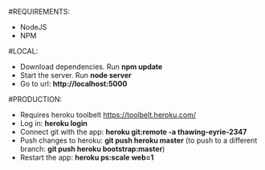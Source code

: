 #REQUIREMENTS:
* NodeJS
* NPM

#LOCAL:
* Download dependencies. Run **npm update**
* Start the server. Run **node server**
* Go to url: **http://localhost:5000**

#PRODUCTION:
* Requires heroku toolbelt https://toolbelt.heroku.com/
* Log in: **heroku login**
* Connect git with the app: **heroku git:remote -a thawing-eyrie-2347**
* Push changes to heroku: **git push heroku master** (to push to a different branch: **git push heroku bootstrap:master**)
* Restart the app: **heroku ps:scale web=1**
